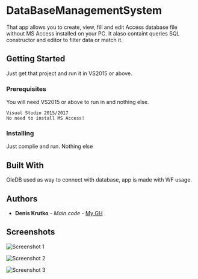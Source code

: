 # DataBaseManagementSystem

That app allows you to create, view, fill and edit Access database file without MS Access installed on your PC. It alaso containt queries SQL constructor and editor to filter data or  match it.

## Getting Started

Just get that project and run it in VS2015 or above.

### Prerequisites

You will need VS2015 or above to run in and nothing else.

```
Visual Studio 2015/2017
No need to install MS Access!
```

### Installing

Just complie and run. Nothing else

## Built With

OleDB used as way to connect with database, app is made with WF usage.

## Authors

* **Denis Krutko** - *Main code* - [My GH](https://github.com/AwesomeFlax)

## Screenshots

![Screenshot 1](https://lh3.googleusercontent.com/M5Eu5CHwJZ-us0RtzJoWkm50K1FQPMlz_6O4Ag8C_qFOcFhTSuTcStmK4gxvvNih3DRDAZxYvcdPNM2D7tAk4xLlsE6HDSZG3kA0rMZ73MbZGAUeXM_9F_g8HKpWsw_w8ox5mZXrDi81M7eBUwtn9Jti5isdFsFp0AQDpaGJL4QdIs1ajiZhIxXKoUW8SOc02We0rAAw9_RQ397ExDxeQybIczBpbeWPwnDOfaowlU8-U2turybbMH36oAn5nmFFCZIYdSbUX9v6xgpddt270NtJ2WH4c8yPJSJ5PTjfWopibK8yCBknmkar13AQxzknYNVkhxtTswZT2NqFjdlmRRrDzrm-XxlFJcQzaDNnawMTv3IEY6Ht6SWzy3zogZ24wY6zARQexlnj4sou-IpepdnLHaCSDkrnc-bmYoNKUxsl801cWGdtqcZIjiD0g-1Nw-5z37LWh9834hrQtpUcsaGs-fd3giGYuGcg6OpTvuTgdIzM80c9g2H0AdKbR6k9FWZKVkR3HpZWBmWxan0sd_Qn75SgMLPaJP-AUgRFqrrDHR-GBKAQCYJnxkbzA4HmmRS6aMaLbebOrKcs7-lO_hhHXf5s8ERt_I_uvDN0CQ=w808-h542-no)

![Screenshot 2](https://lh3.googleusercontent.com/8AmDs3YDLvVOPSdcHiBtudY81yvCIvDZMkKMf-0mkVedc1CNHNS-tJp7oPop-OCGTksUynh64WjRMouBTSK-llcEhYQyw0j4ks4hpXhUAH4UTpTidu_6RaarYh0s1_O0Di3OKDgZi2rkbBGzUpI6KZbO8CtUCak9ck0pgp0ymdPjeAj8XVmD2lEGl4noaal6nDfwWTl9XsL3JJeZoaWV8UAyz2rQzVeay48rbeJ9iuzMy10YiEySKspak4MZmL6a79Vk4FJ6c8u5GcoEoQHZmQlNvwk8Cv-mjofnNdChCI8x0Q7IR6D2qu_DZEijwV-Izk_FS6B6ZTedYdGd7c7r-ZCLsM3TryekzZKVhYbK0Ry-mmzCIO2g1t6AxSsd4hLhHT1wt3QsRSJx_c9x6yAwh9likKBk0tW5NyO3ZJ0LnI_Y4W-BrLGNQ33pEVwT1seVXgm8mEhixWIlC52GSJSfvNFq3Nga1Vb1cpWB4siAS_QBZEXhd1rYvcl6oSu7MYRzLn2u42DPoxtQVMzEkg3N5YUc0ZIkHYsIKWFOgjDOO1R1GaDe3JilUVXduqueSPLM97R24MU6ZDY6TNz4leDMNWZ7IyCsHyjmjcBweGBulg=w830-h591-no)

![Screenshot 3](https://lh3.googleusercontent.com/UjiBteAIxCptmnTAFBORLte_hvk75Zi97Wsz5fdy7ZZ3wAnwl0G5tAP1paiDOp87f-aEb5TSYYr3O1RIFP1B52xRDIG40Er7K04oZ-t8Sj01fM3O40PvdX-1AbsWrNYOiA1fH1jzCoTXLVHiberAm66crTJrAUSnaaaWTSzt66OD0h6pZwQeE_bTHl1oqbkYunuuqnmRbd6hBlRTt_fe-QEAtw3C_6x7-HukC7IG_2x-Kucot9Zr9mUkAcOZusZwpegVBaC6M3HogOZM_QvR964DhVWAunWR9cOIxD0WZ8tUAR9PsyJ3CrQbrr9deeg9XjaL-gAMa4rcBbXbwt2mc3oGg6dLNg1W9HnNlVPD9MlJsB32WzBveluj268_SmlR5RLbHeoD3IISqLQuI1l3chZ9IC9P7EjH73gRRxMMW7FGmziJnKGpEJeg1nXk4G5mQLduMZ_aJHI1SzQFDaodHOZ06a0KcR_ug67FhgR_2UcTX-EJ68eiZOWbrEc6hbxIvXC-2dLriG6QrtzsYAu_C2nZ_JROaowTcW7H2i_xCBqN3v2H0XY97bQqxLjaQUibjax2J91KvELFUXEsmWW5WmVWGzua__Ft8QcJwtSV1g=w821-h587-no)

